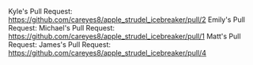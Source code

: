 Kyle's Pull Request: https://github.com/careyes8/apple_strudel_icebreaker/pull/2
Emily's Pull Request: 
Michael's Pull Request: https://github.com/careyes8/apple_strudel_icebreaker/pull/1
Matt's Pull Request:
James's Pull Request: https://github.com/careyes8/apple_strudel_icebreaker/pull/4
